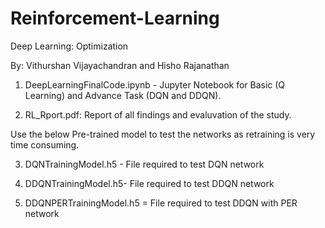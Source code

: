 # Reinforcement-Learning


Deep Learning: Optimization

By: Vithurshan Vijayachandran and Hisho Rajanathan




1. DeepLearningFinalCode.ipynb - Jupyter Notebook for Basic (Q Learning) and Advance Task (DQN and DDQN).

2. RL_Rport.pdf: Report of all findings and evaluvation of the study.


Use the below Pre-trained model to test the networks as retraining is very time consuming.  

3. DQNTrainingModel.h5 - File required to test DQN network

4. DDQNTrainingModel.h5- File required to test DDQN network

5. DDQNPERTrainingModel.h5 = File required to test DDQN with PER network
